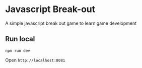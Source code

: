 # Javascript Break-out

A simple javascript break out game to learn game development

## Run local

```
npm run dev
```

Open `http://localhost:8081`
